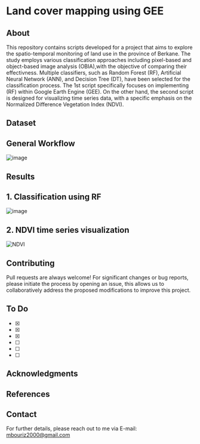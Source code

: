 # Land cover mapping using GEE

## About

This repository contains scripts developed for a project that aims to explore the spatio-temporal monitoring of land use in the province of Berkane.
The study employs various classification approaches including pixel-based and object-based image analysis (OBIA),with the objective of comparing their effectivness.
Multiple classifiers, such as Random Forest (RF), Artificial Neural Network (ANN), and Decision Tree (DT), have been selected for the classification process.
The 1st script specifically focuses on implementing (RF) within Google Earth Engine (GEE). On the other hand, the second script is designed for visualizing time series data, with a specific emphasis on the Normalized Difference Vegetation Index (NDVI).

## Dataset

## General Workflow

![image](https://github.com/MrBourriz/Land-Cover-mapping-using-GEE/assets/108701137/909a3853-8358-4096-aaa4-e052cc64bc5b)

## Results

## 1. Classification using RF
![image](https://github.com/MrBourriz/Land-Cover-mapping-using-GEE/assets/108701137/3b52f975-e1e9-4468-8756-c314921771a2)

## 2. NDVI time series visualization
![NDVI](https://github.com/MrBourriz/Land-Cover-mapping-using-GEE/assets/108701137/3a95693d-d343-4ad9-a26a-eabc83294dd8)


## Contributing
Pull requests are always welcome!
For significant changes or bug reports, please initiate the process by opening an issue, this allows us to collaboratively address the proposed modifications to improve this project. 

## To Do
- [x] 
- [x] 
- [x]
- [ ] 
- [ ] 
- [ ]    

## Acknowledgments


## References



## Contact
For further details, please reach out to me via E-mail: mbouriz2000@gmail.com
